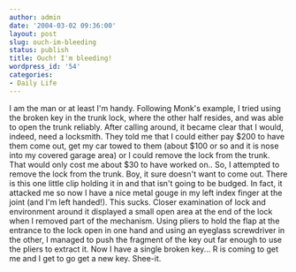 ```yaml
---
author: admin
date: '2004-03-02 09:36:00'
layout: post
slug: ouch-im-bleeding
status: publish
title: Ouch! I'm bleeding!
wordpress_id: '54'
categories:
- Daily Life
---
```


I am the man or at least I'm handy. Following Monk's example, I tried
using the broken key in the trunk lock, where the other half resides,
and was able to open the trunk reliably. After calling around, it became
clear that I would, indeed, need a locksmith. They told me that I could
either pay $200 to have them come out, get my car towed to them (about
$100 or so and it is nose into my covered garage area) or I could remove
the lock from the trunk. That would only cost me about $30 to have
worked on.. So, I attempted to remove the lock from the trunk. Boy, it
sure doesn't want to come out. There is this one little clip holding it
in and that isn't going to be budged. In fact, it attacked me so now I
have a nice metal gouge in my left index finger at the joint (and I'm
left handed!). This sucks. Closer examination of lock and environment
around it displayed a small open area at the end of the lock when I
removed part of the mechanism. Using pliers to hold the flap at the
entrance to the lock open in one hand and using an eyeglass screwdriver
in the other, I managed to push the fragment of the key out far enough
to use the pliers to extract it. Now I have a single broken key... R is
coming to get me and I get to go get a new key. Shee-it.
